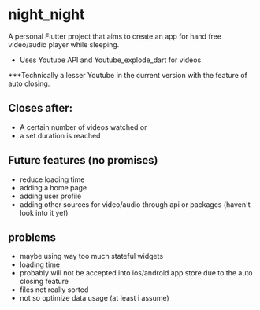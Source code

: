 # night_night

A personal Flutter project that aims to create an app for hand free video/audio player while sleeping.
- Uses Youtube API and Youtube_explode_dart for videos

***Technically a lesser Youtube in the current version with the feature of auto closing.

## Closes after:
- A certain number of videos watched or
- a set duration is reached

## Future features (no promises)
- reduce loading time
- adding a home page
- adding user profile
- adding other sources for video/audio through api or packages (haven't look into it yet)

## problems
- maybe using way too much stateful widgets
- loading time
- probably will not be accepted into ios/android app store due to the auto closing feature
- files not really sorted
- not so optimize data usage (at least i assume)
